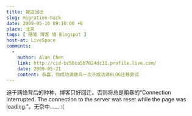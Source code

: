 ```yaml
---
title: 被迫回迁
slug: migration-back
date: 2009-05-16 09:10:00 +8
place: 北京
tags: [ 随笔 博客 墙 Blogspot ]
host-at: LiveSpace
comments:
  -
    author: Alan Chen 
    link: http://cid-bc50ca5b7024dc31.profile.live.com/
    date: 2009-05-21
    content: 恭喜，你成功滴做鸟一次不成功滴BLOG迁移尝试
---
```

迫于网络背后的种种，博客只好回迁。否则将总是粗暴的“Connection Interrupted. The connection to the server was reset while the page was loading.”。无奈中…… :(

